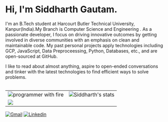 # Hi, I'm Siddharth Gautam.

I'm an B.Tech student at Harcourt Butler Technical University, Kanpur(India).My Branch is Computer Science and Engineering . As a passionate developer, I focus on driving innovative outcomes by getting involved in diverse communities with an emphasis on clean and maintainable code. My past personal projects apply technologies including GCP, JavaScript, Data Preproceessing, Python, Databases, etc., and are open-sourced at GitHub.

I like to read about almost anything, aspire to open-ended conversations and tinker with the latest technologies to find efficient ways to solve problems.
<br><br>

<table>
  <tr>
    <td>
      <img src="https://media.giphy.com/media/13HgwGsXF0aiGY/giphy.gif" alt="programmer with fire" >
    </td>
    <td>
      <img src="https://https://github-readme-stats.vercel.app/api?username=hadeshowff&show_icons=true&count_private=true&include_all_commits=true&hide_border=true&theme=radical" alt="Siddharth's stats" >
    </td>
   </tr>
  <td>
    <img src="https://github-readme-stats.vercel.app/api/top-langs/?username=hadeshowff&layout=compact&exclude_repo=image-captioning"
  </td>
</table>

[![Gmail](https://img.shields.io/badge/-Gmail-c14438?style=flat&logo=Gmail&logoColor=white)](mailto:siddharthgautam5000@gmail.com)
[![Linkedin](https://img.shields.io/badge/-LinkedIn-blue?style=flat&logo=Linkedin&logoColor=white)](https://www.linkedin.com/in/hadeshowff)


